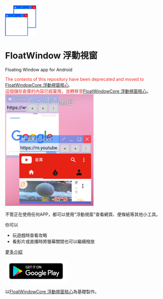 <img src="icon.png" width="100"></img>
# FloatWindow 浮動視窗
Floating Window app for Android

<span style="
    color: #e92828;">The contents of this repository have been deprecated and moved to </span>[FloatWindowCore 浮動視窗核心](https://github.com/jack850628/FloatWindow-Core).\
<span style="
    color: #e92828;">這個儲存倉庫的內容已經棄用，並轉移至</span>[FloatWindowCore 浮動視窗核心](https://github.com/jack850628/FloatWindow-Core)。\
![Alt text](Demonstration.png)


不管正在使用任何APP，都可以使用"浮動視窗"查看網頁、便條紙等其他小工具。

你可以
- 玩遊戲時查看攻略
- 看影片或直播時將螢幕關閉也可以繼續撥放

[更多介紹](https://fwi.jack.origthatone.com/)

[<img src="google-play-badge.png" width="200"></img>](https://play.google.com/store/apps/details?id=com.jack850628.floatwindow)
 

以[FloatWindowCore 浮動視窗核心](https://github.com/jack850628/FloatWindow-Core)為基礎製作。